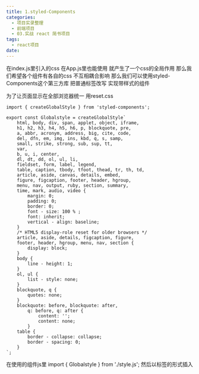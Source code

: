 ```yaml
---
title: 1.styled-Components
categories:
  - 项目实录整理
  - 前端项目
  - 03.实战 react 简书项目
tags:
  - react项目
date:
---
```


在index.js里引入的css 在App.js里也能使用
就产生了一个css的全局作用
那么我们希望各个组件有各自的css 不互相耦合影响
那么我们可以使用styled-Components这个第三方库
把普通标签改写 实现带样式的组件


为了让页面显示在全部浏览器统一 用reset.css

	import { createGlobalStyle } from 'styled-components';

	export const Globalstyle = createGlobalStyle`
		html, body, div, span, applet, object, iframe,
		h1, h2, h3, h4, h5, h6, p, blockquote, pre,
		a, abbr, acronym, address, big, cite, code,
		del, dfn, em, img, ins, kbd, q, s, samp,
		small, strike, strong, sub, sup, tt,
		var,
		b, u, i, center,
		dl, dt, dd, ol, ul, li,
		fieldset, form, label, legend,
		table, caption, tbody, tfoot, thead, tr, th, td,
		article, aside, canvas, details, embed,
		figure, figcaption, footer, header, hgroup,
		menu, nav, output, ruby, section, summary,
		time, mark, audio, video {
			margin: 0;
			padding: 0;
			border: 0;
			font - size: 100 % ;
			font: inherit;
			vertical - align: baseline;
		}
		/* HTML5 display-role reset for older browsers */
		article, aside, details, figcaption, figure,
		footer, header, hgroup, menu, nav, section {
			display: block;
		}
		body {
			line - height: 1;
		}
		ol, ul {
			list - style: none;
		}
		blockquote, q {
			quotes: none;
		}
		blockquote: before, blockquote: after,
			q: before, q: after {
				content: '';
				content: none;
			}
		table {
			border - collapse: collapse;
			border - spacing: 0;
		}
	`;

在使用的组件js里
import { Globalstyle } from './style.js';
然后以<Globalstyle />标签的形式插入
